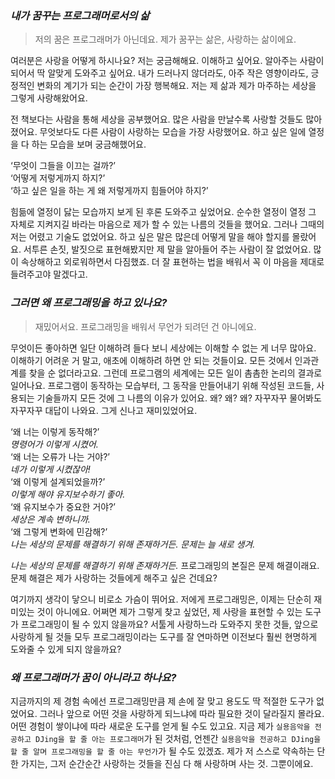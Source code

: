 ### *내가 꿈꾸는 프로그래머로서의 삶*
  
> 저의 꿈은 프로그래머가 아닌데요. 제가 꿈꾸는 삶은, 사랑하는 삶이에요.
  
여러분은 사랑을 어떻게 하시나요? 저는 궁금해해요. 이해하고 싶어요. 알아주는 사람이 되어서 딱 알맞게 도와주고 싶어요. 내가 드러나지 않더라도, 아주 작은 영향이라도, 긍정적인 변화의 계기가 되는 순간이 가장 행복해요. 저는 제 삶과 제가 마주하는 세상을 그렇게 사랑해왔어요.

전 책보다는 사람을 통해 세상을 공부했어요. 많은 사람을 만날수록 사랑할 것들도 많아졌어요. 무엇보다도 다른 사람이 사랑하는 모습을 가장 사랑했어요. 하고 싶은 일에 열정을 다 하는 모습을 보며 궁금해했어요.
  
‘무엇이 그들을 이끄는 걸까?’  
‘어떻게 저렇게까지 하지?’  
‘하고 싶은 일을 하는 게 왜 저렇게까지 힘들어야 하지?’  
  
힘듦에 열정이 닳는 모습까지 보게 된 후론 도와주고 싶었어요. 순수한 열정이 열정 그 자체로 지켜지길 바라는 마음으로 제가 할 수 있는 나름의 것들을 했어요. 그러나 그때의 저는 어렸고 기술도 없었어요. 하고 싶은 말은 많은데 어떻게 말을 해야 할지를 몰랐어요. 서투른 손짓, 발짓으로 표현해봤지만 제 말을 알아들어 주는 사람이 잘 없었어요. 많이 속상해하고 외로워하면서 다짐했죠. 더 잘 표현하는 법을 배워서 꼭 이 마음을 제대로 들려주고야 말겠다고.

### *그러면 왜 프로그래밍을 하고 있나요?*

> 재밌어서요. 프로그래밍을 배워서 무언가 되려던 건 아니에요.

무엇이든 좋아하면 일단 이해하려 들다 보니 세상에는 이해할 수 없는 게 너무 많아요. 이해하기 어려운 거 말고, 애초에 이해하려 하면 안 되는 것들이요. 모든 것에서 인과관계를 찾을 순 없더라고요. 그런데 프로그램의 세계에는 모든 일이 촘촘한 논리의 결과로 일어나요. 프로그램이 동작하는 모습부터, 그 동작을 만들어내기 위해 작성된 코드들, 사용되는 기술들까지 모든 것에 그 나름의 이유가 있어요. 왜? 왜? 왜? 자꾸자꾸 물어봐도 자꾸자꾸 대답이 나와요. 그게 신나고 재미있었어요.
  
‘왜 너는 이렇게 동작해?’  
*명령어가 이렇게 시켰어.*  
‘왜 너는 오류가 나는 거야?’  
*네가 이렇게 시켰잖아!*  
‘왜 이렇게 설계되었을까?’  
*이렇게 해야 유지보수하기 좋아.*  
‘왜 유지보수가 중요한 거야?’  
*세상은 계속 변하니까.*  
‘왜 그렇게 변화에 민감해?’  
*나는 세상의 문제를 해결하기 위해 존재하거든. 문제는 늘 새로 생겨.*
  
*나는 세상의 문제를 해결하기 위해 존재하거든.* 프로그래밍의 본질은 문제 해결이래요. 문제 해결은 제가 사랑하는 것들에게 해주고 싶은 건데요?

여기까지 생각이 닿으니 비로소 가슴이 뛰어요. 저에게 프로그래밍은, 이제는 단순히 재미있는 것이 아니에요. 어쩌면 제가 그렇게 찾고 싶었던, 제 사랑을 표현할 수 있는 도구가 프로그래밍이 될 수 있지 않을까요? 서툴게 사랑하느라 도와주지 못한 것들, 앞으로 사랑하게 될 것들 모두 프로그래밍이라는 도구를 잘 연마하면 이전보다 훨씬 현명하게 도와줄 수 있게 되지 않을까요?

### *왜 프로그래머가 꿈이 아니라고 하나요?*

지금까지의 제 경험 속에선 프로그래밍만큼 제 손에 잘 맞고 용도도 딱 적절한 도구가 없었어요. 그러나 앞으로 어떤 것을 사랑하게 되느냐에 따라 필요한 것이 달라질지 몰라요. 어떤 경험이 쌓이냐에 따라 새로운 도구를 얻게 될 수도 있고요. 지금 제가 `실용음악을 전공하고 DJing을 할 줄 아는 프로그래머`가 된 것처럼, 언젠간 `실용음악을 전공하고 DJing을 할 줄 알며 프로그래밍을 할 줄 아는 무언가`가 될 수도 있겠죠. 제가 저 스스로 약속하는 단 한 가지는, 그저 순간순간 사랑하는 것들을 진심 다 해 사랑하며 사는 것. 그뿐이에요.
